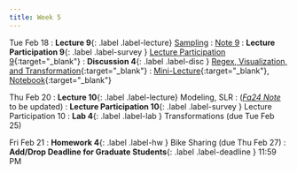 ```yaml
---
title: Week 5
---
```


Tue Feb 18
: **Lecture 9**{: .label .label-lecture} [Sampling](lecture/lec09)
    : [Note 9](https://ds100.org/course-notes/sampling/sampling.html)
: **Lecture Participation 9**{: .label .label-survey } [Lecture Participation 9](https://app.sli.do/event/cCWGmvZ1REyZYbjHg6X4AK){:target="_blank"}
: **Discussion 4**{: .label .label-disc } [Regex, Visualization, and Transformation](https://drive.google.com/file/d/17qU-mPNc3Bw6c3spPmTptMu4w2iRQVJh/view?usp=sharing){:target="_blank"}
    : [Mini-Lecture](https://youtu.be/r7lxybfJK5c){:target="_blank"}, 
    [Notebook](https://data100.datahub.berkeley.edu/hub/user-redirect/git-pull?repo=https%3A%2F%2Fgithub.com%2FDS-100%2Fsp25-student&branch=main&urlpath=lab%2Ftree%2Fsp25-student%2Fdisc%2Fdisc04%2Fdisc04_coding_exercises-blank.ipynb){:target="_blank"}

Thu Feb 20
: **Lecture 10**{: .label .label-lecture} Modeling, SLR
    : ([*Fa24 Note*](https://ds100.org/course-notes/intro_to_modeling/intro_to_modeling.html) to be updated)
: **Lecture Participation 10**{: .label .label-survey } Lecture Participation 10
: **Lab 4**{: .label .label-lab } Transformations (due Tue Feb 25)
<!-- : **Exam Prep 4**{: .label .label-examprep } Data Visualization -->

Fri Feb 21
: **Homework 4**{: .label .label-hw } Bike Sharing (due Thu Feb 27)
: **Add/Drop Deadline for Graduate Students**{: .label .label-deadline } 11:59 PM
